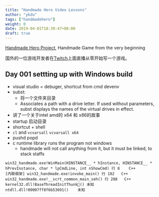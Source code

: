 ```yaml
---
title: "Handmade Hero Video Lessons"
author: "ykdu"
tags: ["handmadehero"]
weight: 0
date: 2019-04-01T18:39:47+08:00
draft: true
---
```


[Handmade Hero Project](https://handmadehero.org/watch), Handmade Game from the very beginning

<!--more-->


国外的一位游戏开发者在[Twitch](https://www.twitch.tv/handmade_hero)上面直播从零开始写一个游戏。


## Day 001 settting up with Windows build

* visual studio = debuger, shortcut from cmd devenv
* subst:
    * 将一个文件夹目录 
    * Associates a path with a drive letter. If used without parameters, subst displays the names of the virtual drives in effect.
* 讲了一个关于intel amd的 x64 和 x86的故事
* startup 启动目录
* shortcut + shell
* `cl` and `vcvarsall` `vcvarsall x64`
* pushd popd
* c runtime library runs the program not windows
    * handmade will not call anything from it, but it must be linked, to stack staffs

```
win32_handmade.exe!WinMain(HINSTANCE__ * hInstance, HINSTANCE__ * hPrevInstance, char * lpCmdLine, int nShowCmd) 行 8	C++
[内联框架] win32_handmade.exe!invoke_main() 行 102	C++
win32_handmade.exe!__scrt_common_main_seh() 行 288	C++
kernel32.dll!BaseThreadInitThunk()	未知
ntdll.dll!00007ff8f6b53691()	未知
```
